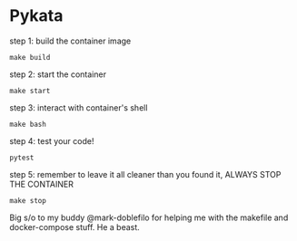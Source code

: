 # Pykata

step 1: build the container image

	make build	

step 2: start the container
	
	make start
	
	
step 3: interact with container's shell

	make bash

step 4: test your code!
	
	pytest
	
step 5: remember to leave it all cleaner than you found it, ALWAYS STOP THE CONTAINER

	make stop

Big s/o to my buddy @mark-doblefilo for helping me with the makefile and docker-compose stuff. He a beast.
